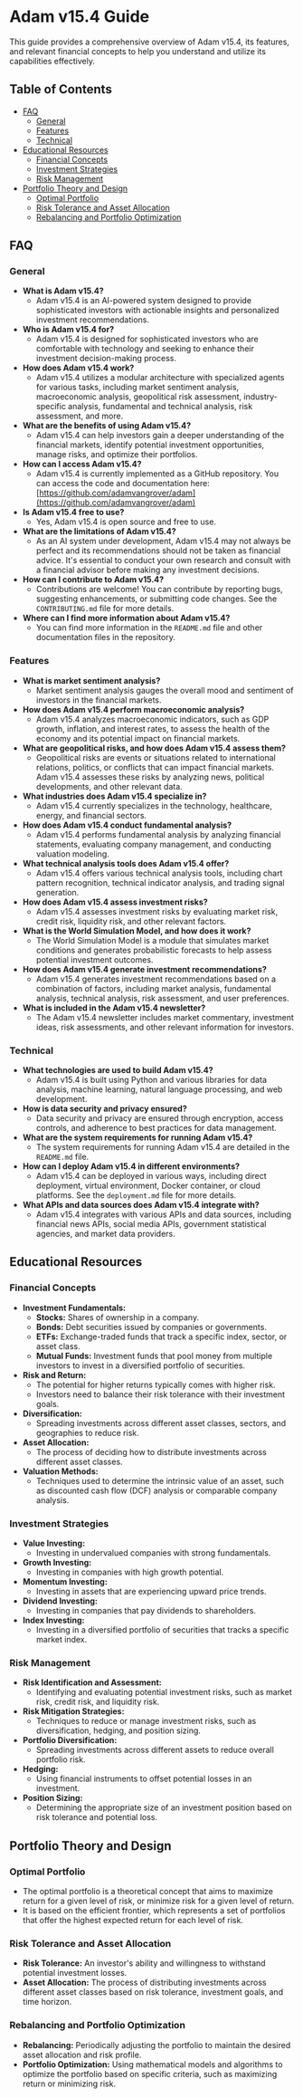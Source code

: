 # Adam v15.4 Guide

This guide provides a comprehensive overview of Adam v15.4, its features, and relevant financial concepts to help you understand and utilize its capabilities effectively.

## Table of Contents

* [FAQ](#faq)
    * [General](#general)
    * [Features](#features)
    * [Technical](#technical)
* [Educational Resources](#educational-resources)
    * [Financial Concepts](#financial-concepts)
    * [Investment Strategies](#investment-strategies)
    * [Risk Management](#risk-management)
* [Portfolio Theory and Design](#portfolio-theory-and-design)
    * [Optimal Portfolio](#optimal-portfolio)
    * [Risk Tolerance and Asset Allocation](#risk-tolerance-and-asset-allocation)
    * [Rebalancing and Portfolio Optimization](#rebalancing-and-portfolio-optimization)

## FAQ

### General

* **What is Adam v15.4?**
    * Adam v15.4 is an AI-powered system designed to provide sophisticated investors with actionable insights and personalized investment recommendations.
* **Who is Adam v15.4 for?**
    * Adam v15.4 is designed for sophisticated investors who are comfortable with technology and seeking to enhance their investment decision-making process.
* **How does Adam v15.4 work?**
    * Adam v15.4 utilizes a modular architecture with specialized agents for various tasks, including market sentiment analysis, macroeconomic analysis, geopolitical risk assessment, industry-specific analysis, fundamental and technical analysis, risk assessment, and more.
* **What are the benefits of using Adam v15.4?**
    * Adam v15.4 can help investors gain a deeper understanding of the financial markets, identify potential investment opportunities, manage risks, and optimize their portfolios.
* **How can I access Adam v15.4?**
    * Adam v15.4 is currently implemented as a GitHub repository. You can access the code and documentation here: [https://github.com/adamvangrover/adam](https://github.com/adamvangrover/adam)
* **Is Adam v15.4 free to use?**
    * Yes, Adam v15.4 is open source and free to use.
* **What are the limitations of Adam v15.4?**
    * As an AI system under development, Adam v15.4 may not always be perfect and its recommendations should not be taken as financial advice. It's essential to conduct your own research and consult with a financial advisor before making any investment decisions.
* **How can I contribute to Adam v15.4?**
    * Contributions are welcome! You can contribute by reporting bugs, suggesting enhancements, or submitting code changes. See the `CONTRIBUTING.md` file for more details.
* **Where can I find more information about Adam v15.4?**
    * You can find more information in the `README.md` file and other documentation files in the repository.

### Features

* **What is market sentiment analysis?**
    * Market sentiment analysis gauges the overall mood and sentiment of investors in the financial markets.
* **How does Adam v15.4 perform macroeconomic analysis?**
    * Adam v15.4 analyzes macroeconomic indicators, such as GDP growth, inflation, and interest rates, to assess the health of the economy and its potential impact on financial markets.
* **What are geopolitical risks, and how does Adam v15.4 assess them?**
    * Geopolitical risks are events or situations related to international relations, politics, or conflicts that can impact financial markets. Adam v15.4 assesses these risks by analyzing news, political developments, and other relevant data.
* **What industries does Adam v15.4 specialize in?**
    * Adam v15.4 currently specializes in the technology, healthcare, energy, and financial sectors.
* **How does Adam v15.4 conduct fundamental analysis?**
    * Adam v15.4 performs fundamental analysis by analyzing financial statements, evaluating company management, and conducting valuation modeling.
* **What technical analysis tools does Adam v15.4 offer?**
    * Adam v15.4 offers various technical analysis tools, including chart pattern recognition, technical indicator analysis, and trading signal generation.
* **How does Adam v15.4 assess investment risks?**
    * Adam v15.4 assesses investment risks by evaluating market risk, credit risk, liquidity risk, and other relevant factors.
* **What is the World Simulation Model, and how does it work?**
    * The World Simulation Model is a module that simulates market conditions and generates probabilistic forecasts to help assess potential investment outcomes.
* **How does Adam v15.4 generate investment recommendations?**
    * Adam v15.4 generates investment recommendations based on a combination of factors, including market analysis, fundamental analysis, technical analysis, risk assessment, and user preferences.
* **What is included in the Adam v15.4 newsletter?**
    * The Adam v15.4 newsletter includes market commentary, investment ideas, risk assessments, and other relevant information for investors.

### Technical

* **What technologies are used to build Adam v15.4?**
    * Adam v15.4 is built using Python and various libraries for data analysis, machine learning, natural language processing, and web development.
* **How is data security and privacy ensured?**
    * Data security and privacy are ensured through encryption, access controls, and adherence to best practices for data management.
* **What are the system requirements for running Adam v15.4?**
    * The system requirements for running Adam v15.4 are detailed in the `README.md` file.
* **How can I deploy Adam v15.4 in different environments?**
    * Adam v15.4 can be deployed in various ways, including direct deployment, virtual environment, Docker container, or cloud platforms. See the `deployment.md` file for more details.
* **What APIs and data sources does Adam v15.4 integrate with?**
    * Adam v15.4 integrates with various APIs and data sources, including financial news APIs, social media APIs, government statistical agencies, and market data providers.

## Educational Resources

### Financial Concepts

* **Investment Fundamentals:**
    * **Stocks:**  Shares of ownership in a company.
    * **Bonds:**  Debt securities issued by companies or governments.
    * **ETFs:**  Exchange-traded funds that track a specific index, sector, or asset class.
    * **Mutual Funds:**  Investment funds that pool money from multiple investors to invest in a diversified portfolio of securities.
* **Risk and Return:**
    * The potential for higher returns typically comes with higher risk.
    * Investors need to balance their risk tolerance with their investment goals.
* **Diversification:**
    * Spreading investments across different asset classes, sectors, and geographies to reduce risk.
* **Asset Allocation:**
    * The process of deciding how to distribute investments across different asset classes.
* **Valuation Methods:**
    * Techniques used to determine the intrinsic value of an asset, such as discounted cash flow (DCF) analysis or comparable company analysis.

### Investment Strategies

* **Value Investing:**
    * Investing in undervalued companies with strong fundamentals.
* **Growth Investing:**
    * Investing in companies with high growth potential.
* **Momentum Investing:**
    * Investing in assets that are experiencing upward price trends.
* **Dividend Investing:**
    * Investing in companies that pay dividends to shareholders.
* **Index Investing:**
    * Investing in a diversified portfolio of securities that tracks a specific market index.

### Risk Management

* **Risk Identification and Assessment:**
    * Identifying and evaluating potential investment risks, such as market risk, credit risk, and liquidity risk.
* **Risk Mitigation Strategies:**
    * Techniques to reduce or manage investment risks, such as diversification, hedging, and position sizing.
* **Portfolio Diversification:**
    * Spreading investments across different assets to reduce overall portfolio risk.
* **Hedging:**
    * Using financial instruments to offset potential losses in an investment.
* **Position Sizing:**
    * Determining the appropriate size of an investment position based on risk tolerance and potential loss.

## Portfolio Theory and Design

### Optimal Portfolio

* The optimal portfolio is a theoretical concept that aims to maximize return for a given level of risk, or minimize risk for a given level of return.
* It is based on the efficient frontier, which represents a set of portfolios that offer the highest expected return for each level of risk.

### Risk Tolerance and Asset Allocation

* **Risk Tolerance:**  An investor's ability and willingness to withstand potential investment losses.
* **Asset Allocation:**  The process of distributing investments across different asset classes based on risk tolerance, investment goals, and time horizon.

### Rebalancing and Portfolio Optimization

* **Rebalancing:**  Periodically adjusting the portfolio to maintain the desired asset allocation and risk profile.
* **Portfolio Optimization:**  Using mathematical models and algorithms to optimize the portfolio based on specific criteria, such as maximizing return or minimizing risk.
